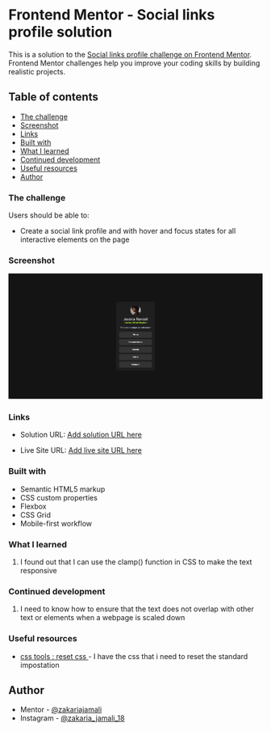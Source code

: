 # Frontend Mentor - Social links profile solution

This is a solution to the [Social links profile challenge on Frontend Mentor](https://www.frontendmentor.io/challenges/social-links-profile-UG32l9m6dQ). Frontend Mentor challenges help you improve your coding skills by building realistic projects. 

## Table of contents

  - [The challenge](#the-challenge)
  - [Screenshot](#screenshot)
  - [Links](#links)
  - [Built with](#built-with)
  - [What I learned](#what-i-learned)
  - [Continued development](#continued-development)
  - [Useful resources](#useful-resources)
  - [Author](#author)


### The challenge

Users should be able to:

- Create a social link profile and with hover and focus states for all interactive elements on the page

### Screenshot

![alt text](<src/assets/images/Screenshot 2024-07-26 155319.png>)

### Links

- Solution URL: [Add solution URL here](https://github.com/ZakJam/project_2.git)

- Live Site URL: [Add live site URL here](https://zakjam.github.io/project_2/)


### Built with

- Semantic HTML5 markup
- CSS custom properties
- Flexbox
- CSS Grid
- Mobile-first workflow



### What I learned

1. I found out that I can use the clamp() function in CSS to make the text responsive



### Continued development

1. I need to know how to ensure that the text does not overlap with other text or elements when a webpage is scaled down



### Useful resources

- [css tools : reset css ](https://meyerweb.com/eric/tools/css/reset/) - I have the css that i need to reset the standard impostation 



## Author

-  Mentor - [@zakariajamali](https://www.frontendmentor.io/profile/ZakJam)
- Instagram - [@zakaria_jamali_18](https://www.instagram.com/zakaria_jamali_18/)
